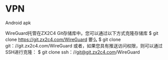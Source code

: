 # VPN
Android apk

WireGuard托管在ZX2C4 Git存储库中。您可以通过以下方式克隆存储库 
$ git clone https://git.zx2c4.com/WireGuard
要么 
$ git clone git：//git.zx2c4.com/WireGuard
或者，如果您具有推送访问权限，则可以通过SSH进行克隆： 
$ git clone ssh：//git@git.zx2c4.com/WireGuard
